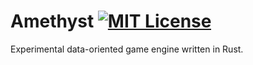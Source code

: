 # Amethyst [![MIT License][s1]][ml]

[s1]: https://img.shields.io/badge/license-MIT-blue.svg
[ml]: https://github.com/ebkalderon/amethyst/blob/master/COPYING

Experimental data-oriented game engine written in Rust.



